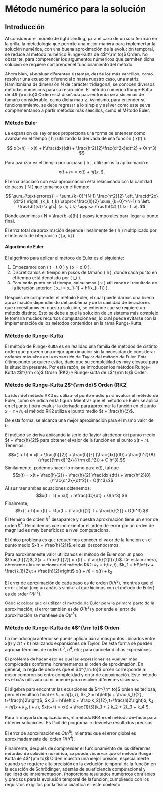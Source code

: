 # Método numérico para la solución 

## Introducción 

Al considerar el modelo de tight binding, para el caso de un solo fermión en la grilla, la metodologı́a que permite una mejor manera para implementar la solución numérica, con una buena aproximación de la evolución temporal, se reduce al método numérico Runge-Kutta de 4$^{\rm to}$ Orden. No obstante, para comprender los argumentos númericos que permiten dicha solución se requiere comprender el funcionamiento del método.  

Ahora bien, al evaluar diferentes sistemas, desde los más sencillos, como resolver una ecuación diferencial o hasta nuestro caso, una matriz Hamiltoniana de dimensión N de carácter tridiagonal, se conocen diversos métodos numéricos para su resolución. El método numérico Runge-Kutta de 4$^{\rm to}$ Orden está diseñado para enfrentarse a sistemas de tamaño considerable, como dicha matriz. Asimismo, para entender su funcionanmiento, se debe regresar a lo simple y así ver como este se va complementando a partir métodos más sencillos, como el Método Euler. 

### Método Euler 

La expansión de Taylor nos proporciona una forma de entender cómo avanzar en el tiempo \( h \) utilizando la derivada de una función \( x(t) \):

$$ x(t+h) = x(t) + h\frac{dx}{dt} + \frac{h^2}{2}\frac{d^2x}{dt^2} + O(h^3) $$

Para avanzar en el tiempo por un paso \( h \), utilizamos la aproximación:

$$ x(t + h) = x(t) + hf(x,t). $$

El error asociado con esta aproximación está relacionado con la cantidad de pasos \( N \) que tomamos en el tiempo:

$$ \sum_{\text{errores}} = \sum_{k=0}^{N-1} \frac{h^2}{2} \left. \frac{d^2x}{dt^2} \right|_{x_k, t_k} \approx \frac{h}{2} \sum_{k=0}^{N-1} h \left. \frac{df}{dt} \right|_{x_k, t_k} \approx \frac{h}{2} [f_b - f_a]. $$

Donde asumimos \( N = \frac{b-a}{h} \) pasos temporales para llegar al punto final.

El error total de aproximación depende linealmente de \( h \) multiplicado por el intervalo de integración \( [a, b] \).

#### Algoritmo de Euler

El algoritmo para aplicar el método de Euler es el siguiente:

1. Empezamos con \( t = t_0 \) y \( x = x_0 \).
2. Discretizamos el tiempo en pasos de tamaño \( h \), donde cada punto en el tiempo está denotado por \( t_i \).
3. Para cada punto en el tiempo, calculamos \( x \) utilizando el resultado de la iteración anterior: \( x_i = x_{i-1} + hf(x_{i-1}) \).

Después de comprender el método Euler, el cual puede darnos una buena aproximación dependiendo del problema y de la cantidad de iteraciones que necesitamos en nuestra solución, se entiende que se requiere un método distinto. Esto se debe a que la solución de un sistema más complejo le tomaría muchos recursos computacionales, lo cual puede evitarse con la implementación de los métodos contenidos en la rama Runge-Kutta. 

### Método de Runge-Kutta

El método de Runge-Kutta es en realidad una familia de métodos de distinto orden que proveen una mejor aproximación sin la necesidad de considerar ordenes más altos en la expansión de Taylor del método de Euler. Este último punto se quiere evitar, dado que su complejidad es muy elevada para la situación presente. Por esta razón, se introducen los métodos Runge-Kutta 2$^{\rm do}$ Orden (RK2) y Runge-Kutta de 4$^{\rm to}$ Orden. 

### Método de Runge-Kutta 2$^{\rm do}$ Orden (RK2)

La idea del método RK2 es utilizar el punto medio para evaluar el método de Euler, como se indica en la figura. Mientras que el método de Euler se aplica en el punto $t$ para evaluar la derivada para aproximar la función en el punto $x = t + h$, el método RK2 utiliza el punto medio $t + \frac{h}{2}$. 

De esta forma, se alcanza una mejor aproximación para el mismo valor de $h$.

El método se deriva aplicando la serie de Taylor alrededor del punto medio $t + \frac{h}{2}$ para obtener el valor de la función en el punto $x(t + h)$. Tenemos:

$$x(t + h) = x(t + \frac{h}{2}) + \frac{h}{2} (\frac{dx}{dt})+ \frac{h^2}{8}(\frac{{\rm d}^2x}{{\rm d}t^2}) + O(h^3).$$
Similarmente, podemos hacer lo mismo para $x(t)$, tal que
$$x(t) = x(t + \frac{h}{2}) - \frac{h}{2}(\frac{dx}{dt}) + \frac{h^2}{8}(\frac{d^2x}{dt^2}) + O(h^3).$$
Al sustraer ambas ecuaciones obtenemos:
$$x(t + h) = x(t) + h\frac{dx}{dt} + O(h^3).$$
Finalmente,
$$x(t + h) = x(t) + hf[x(t + \frac{h}{2}, t + \frac{h}{2}] + O(h^3).$$
El término de orden $h^2$ desaparece y nuestra aproximación tiene un error de orden $h^3$. Recordemos que incrementar el orden del error por un orden de magnitud es muy beneficioso a nivel computacional. 

El único problema es que requerimos conocer el valor de la función en el punto medio $x(t + \frac{h}{2})$, el cual desconocemos.

Para aproximar este valor utilizamos el método de Euler con un paso $\frac{h}{2}$, $(x + \frac{h}{2}) = x(t) + \frac{h}{2}f(x,t)$. De esta manera, obtenemos las ecuaciones del método RK2:
    $k_1 = hf(x,t),$
    $k_2 = hf\left(x + \frac{k_1}{2},t + \frac{h}{2}\right)$
    $x(t + h) = x(t) + k_2$

El error de aproximación de cada paso es de orden $O(h^3)$, mientras que el error global (con un análisis similar al que hicimos con el método de Euler) es de order $O(h^2)$. 

Cabe recalcar que al utilizar el método de Euler para la primera parte de la aproximación, el error también es de $O(h^3)$ y por ende el error de aproximación se mantiene de $O(h^3)$.

### Método de Runge-Kutta de 4$^{\rm to}$ Orden

La metodología anterior se puede aplicar aún a más puntos ubicados entre $x(t)$ y $x(t + h)$ realizando expansiones de Taylor. De esta forma se pueden agrupar términos de orden $h^3$, $h^4$, etc; para cancelar dichas expresiones. 

El problema de hacer esto es que las expresiones se vuelven más complicadas conforme incrementamos el orden de aproximación. En general, la regla de dedo es que el $4^{\rm to}$ orden corresponde al mejor compromiso entre complejidad y error de aproximación. Este método es el más utilizado comunmente para resolver diferentes sistemas.  

El álgebra para encontrar las ecuaciones de $4^{\rm to}$ orden es tediosa, pero el resultado final es
    $k_1 = hf(x, t)$,
    $k_2 = hf\left(x + \frac{k_1}{2}, t+\frac{h}2\right)$,
    $k_3 = hf\left(x + \frac{k_2}{2}, t+\frac{h}2\right)$,
    $k_4 = hf\left(x + k_3, t + h \right)$,
    $x(t+h) = x(t) + \frac{1}{6}(k_1 + 2 k_2 + 2k_3 + k_4)$.

Para la mayoría de aplicaciones, el método RK4 es el método de-facto para obtener soluciones. Es fácil de programar y devuelve resultados precisos. 

El error de aproximación es $O(h^5)$, mientras que el error global es aproximadamente del orden $O(h^4)$.

Finalmente, después de comprender el funcionamiento de los diferentes métodos de solución numérica, se puede observar que el método Runge-Kutta de 4$^{\rm to}$ Orden muestra una mejor presión, especialmente cuando se requiere alta precisión en la evolución temporal de la función en la ecuación de Schrödinger, además de su eficiencia computacional y facilidad de implementación. Proporciona resultados numéricos confiables y precisos para la evolución temporal de la función, cumpliendo con los requisitos exigidos por la física cuántica en este contexto.
